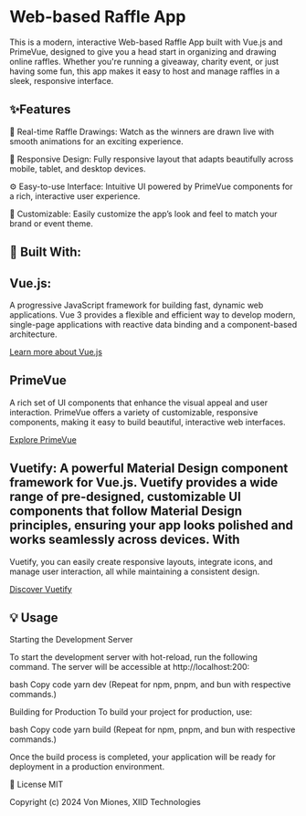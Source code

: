 # Web-based Raffle App

This is a modern, interactive Web-based Raffle App built with Vue.js and PrimeVue, designed to give you a head start in organizing and drawing online raffles. Whether you're running a giveaway, charity event, or just having some fun, this app makes it easy to host and manage raffles in a sleek, responsive interface.

## ✨Features 

🎥 Real-time Raffle Drawings: Watch as the winners are drawn live with smooth animations for an exciting experience.

📱 Responsive Design: Fully responsive layout that adapts beautifully across mobile, tablet, and desktop devices.

⚙️ Easy-to-use Interface: Intuitive UI powered by PrimeVue components for a rich, interactive user experience.

🎨 Customizable: Easily customize the app’s look and feel to match your brand or event theme.


## 🚀 Built With:

## Vue.js: 

A progressive JavaScript framework for building fast, dynamic web applications. Vue 3 provides a flexible and efficient way to develop modern, single-page applications with reactive data binding and a component-based architecture.

[Learn more about Vue.js](https://vuejs.org/)

## PrimeVue

A rich set of UI components that enhance the visual appeal and user interaction. PrimeVue offers a variety of customizable, responsive components, making it easy to build beautiful, interactive web interfaces.

[Explore PrimeVue](https://primevue.org/)

## Vuetify: A powerful Material Design component framework for Vue.js. Vuetify provides a wide range of pre-designed, customizable UI components that follow Material Design principles, ensuring your app looks polished and works seamlessly across devices. With 

Vuetify, you can easily create responsive layouts, integrate icons, and manage user interaction, all while maintaining a consistent design.

[Discover Vuetify](https://vuetifyjs.com/en/)



## 💡 Usage

Starting the Development Server

To start the development server with hot-reload, run the following command. The server will be accessible at http://localhost:200:

bash
Copy code
yarn dev
(Repeat for npm, pnpm, and bun with respective commands.)

Building for Production
To build your project for production, use:

bash
Copy code
yarn build
(Repeat for npm, pnpm, and bun with respective commands.)

Once the build process is completed, your application will be ready for deployment in a production environment.

📑 License
MIT

Copyright (c) 2024 Von Miones, XIID Technologies
